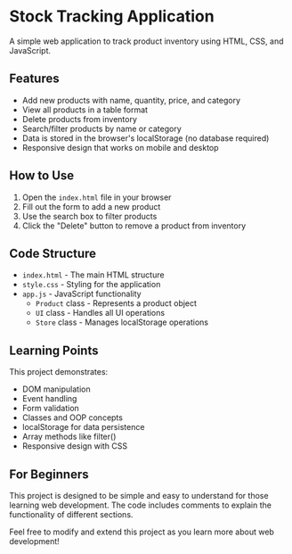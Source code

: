 # Stock Tracking Application

A simple web application to track product inventory using HTML, CSS, and JavaScript.

## Features

- Add new products with name, quantity, price, and category
- View all products in a table format
- Delete products from inventory
- Search/filter products by name or category
- Data is stored in the browser's localStorage (no database required)
- Responsive design that works on mobile and desktop

## How to Use

1. Open the `index.html` file in your browser
2. Fill out the form to add a new product
3. Use the search box to filter products
4. Click the "Delete" button to remove a product from inventory

## Code Structure

- `index.html` - The main HTML structure
- `style.css` - Styling for the application
- `app.js` - JavaScript functionality
  - `Product` class - Represents a product object
  - `UI` class - Handles all UI operations
  - `Store` class - Manages localStorage operations

## Learning Points

This project demonstrates:
- DOM manipulation
- Event handling
- Form validation
- Classes and OOP concepts
- localStorage for data persistence
- Array methods like filter()
- Responsive design with CSS

## For Beginners

This project is designed to be simple and easy to understand for those learning web development. The code includes comments to explain the functionality of different sections.

Feel free to modify and extend this project as you learn more about web development! 